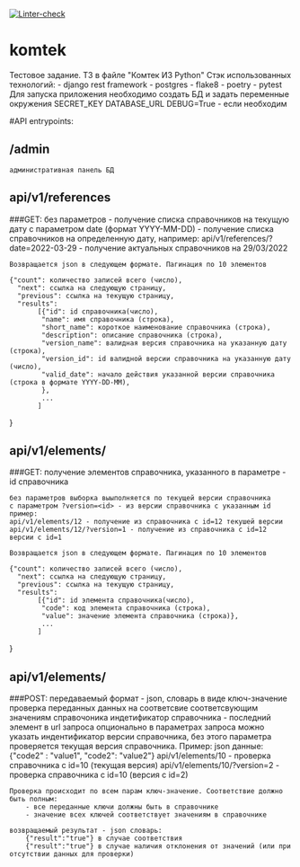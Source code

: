 [![Linter-check](https://github.com/VVtatarinoff/komtek/actions/workflows/lint.yml/badge.svg)](https://github.com/VVtatarinoff/komtek/actions/workflows/lint.yml)

# komtek
Тестовое задание. ТЗ в файле "Комтек ИЗ Python"
Стэк использованных технологий:
    - django rest framework
    - postgres
    - flake8
    - poetry
    - pytest
Для запуска приложения необходимо создать БД и задать переменные окружения
SECRET_KEY
DATABASE_URL
DEBUG=True  - если необходим 

#API entrypoints:
## /admin 

    административная панель БД

## api/v1/references

###GET:
    без параметров - получение списка справочников на текущую дату
    с параметром date (формат YYYY-MM-DD) - получение списка справочников на определенную дату, например:
        api/v1/references/?date=2022-03-29 - получение актуальных справочников на 29/03/2022
    
    Возвращается json в следующем формате. Пагинация по 10 элементов
    
    {"count": количество записей всего (число),
      "next": ссылка на следующую страницу,
      "previous": ссылка на текущую страницу,
      "results":
           [{"id": id справочника(число),
            "name": имя справочника (строка),
            "short_name": короткое наименование справочника (строка),
            "description": описание справочника (строка),
            "version_name": валидная версия справочника на указанную дату (строка),
            "version_id": id валидной версии справочника на указанную дату  (число),
            "valid_date": начало действия указанной версии справочника (строка в формате YYYY-DD-MM),
            },
            ...
           ]
   }

## api/v1/elements/<int>

###GET:
    получение элементов справочника, указанного в параметре <int> - id справочника

    без параметров выборка выыполняется по текущей версии справочника
    с параметром ?version=<id> - из версии справочника с указанным id
    пример:
    api/v1/elements/12 - получение из справочника с id=12 текушей версии
    api/v1/elements/12/?version=1 - получение из справочника с id=12 версии с id=1

    Возвращается json в следующем формате. Пагинация по 10 элементов

    {"count": количество записей всего (число),
      "next": ссылка на следующую страницу,
      "previous": ссылка на текущую страницу,
      "results":
           [{"id": id элемента справочника(число),
            "code": код элемента справочника (строка),
            "value": значение элемента справочника (строка)},
            ...
           ]
   }
   
## api/v1/elements/<int>

###POST:
    передаваемый формат - json, словарь в виде ключ-значение
    проверка переданных данных на соответсвие соответсвующим значениям справочоника
    индетификатор справочника - последний элемент <int> в url запроса
    опционально в параметрах запроса можно указать индентификатор версии справочника,
    без этого параметра проверяется текущая версия справочника.
    Пример:
        json данные: 
            {"code2" : "value1", "code2": "value2"} 
        api/v1/elements/10 - проверка справочника с id=10 (текущая версия)
        api/v1/elements/10/?version=2 - проверка справочника с id=10 (версия c id=2)

    Проверка происходит по всем парам ключ-значение. Соответствие должно быть полным:
        - все переданные ключи должны быть в справочнике
        - значение всех ключей соответствует значениям в справочнике
    
    возвращаемый результат - json словарь:
        {"result":"true"} в случае соответствия
        {"result":"true"} в случае наличия отклонения от значений (или при отсутствии данных для проверки)

